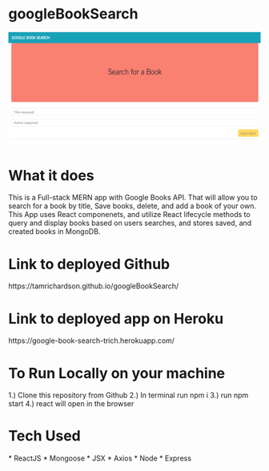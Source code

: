 # googleBookSearch
![](https://github.com/tamrichardson/googleBookSearch/blob/master/screenshotbooks.PNG)

<h1>What it does</h1>
This is a Full-stack MERN app with Google Books API. That will allow you to search for a book by title, Save books, delete, and add a book of your own. This App uses React componenets, and utilize React lifecycle methods to query and display books based on users searches, and stores saved, and created books in MongoDB. 

<h1>Link to deployed Github</h1>
https://tamrichardson.github.io/googleBookSearch/

<h1>Link to deployed app on Heroku</h1>
https://google-book-search-trich.herokuapp.com/


<h1>To Run Locally on your machine</h1>
1.) Clone this repository from Github
2.) In terminal run npm i
3.) run npm start
4.) react will open in the browser

<h1>Tech Used</h1>
* ReactJS
* Mongoose
* JSX
* Axios
* Node
* Express